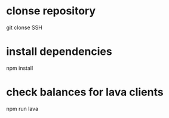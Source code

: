 # clonse repository 
git clonse SSH

# install dependencies
npm install

# check balances for lava clients
npm run lava 
